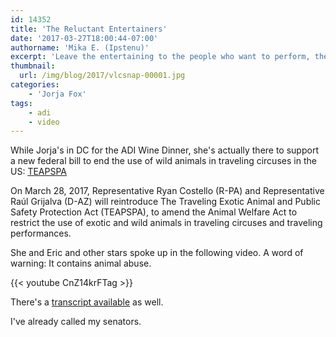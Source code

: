 ```yaml
---
id: 14352
title: 'The Reluctant Entertainers'
date: '2017-03-27T18:00:44-07:00'
authorname: 'Mika E. (Ipstenu)'
excerpt: 'Leave the entertaining to the people who want to perform, they have a choice.'
thumbnail:
  url: /img/blog/2017/vlcsnap-00001.jpg
categories:
    - 'Jorja Fox'
tags:
    - adi
    - video
---
```


While Jorja's in DC for the ADI Wine Dinner, she's actually there to support a new federal bill to end the use of wild animals in traveling circuses in the US: [TEAPSPA](https://www.stopcircussuffering.com/get-involved/usa-get-involved/support-teapspa/)

On March 28, 2017, Representative Ryan Costello (R-PA) and Representative Raúl Grijalva (D-AZ) will reintroduce The Traveling Exotic Animal and Public Safety Protection Act (TEAPSPA), to amend the Animal Welfare Act to restrict the use of exotic and wild animals in traveling circuses and traveling performances.

She and Eric and other stars spoke up in the following video. A word of warning: It contains animal abuse.

{{< youtube CnZ14krFTag >}}

There's a [transcript available](https://jorjafox.net/library/transcript/2017/reluctant-entertainers/) as well.

I've already called my senators.

